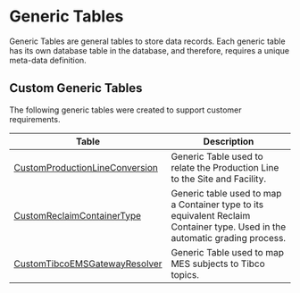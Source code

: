 # Generic Tables

Generic Tables are general tables to store data records. Each generic table has its own database table in the database, and therefore, requires a unique meta-data definition.

## Custom Generic Tables

The following generic tables were created to support customer requirements.

| Table                     | Description       |
| ------                    | ------            |
| [CustomProductionLineConversion](/cmf.custom.help/techspec>artifacts>generictables>CustomProductionLineConversion) | Generic Table used to relate the Production Line to the Site and Facility. |
| [CustomReclaimContainerType](/cmf.custom.help/techspec>artifacts>generictables>CustomReclaimContainerType) | Generic table used to map a Container type to its equivalent Reclaim Container type. Used in the automatic grading process. |
| [CustomTibcoEMSGatewayResolver](/cmf.custom.help/techspec>artifacts>generictables>CustomTibcoEMSGatewayResolver) | Generic Table used to map MES subjects to Tibco topics. |


